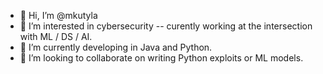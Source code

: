 - 👋 Hi, I’m @mkutyla
- 👀 I’m interested in cybersecurity -- curently working at the intersection with ML / DS / AI.
- 🌱 I’m currently developing in Java and Python. 
- 💞️ I’m looking to collaborate on writing Python exploits or ML models.

<!---
mkutyla/mkutyla is a ✨ special ✨ repository because its `README.md` (this file) appears on your GitHub profile.
You can click the Preview link to take a look at your changes.
--->
